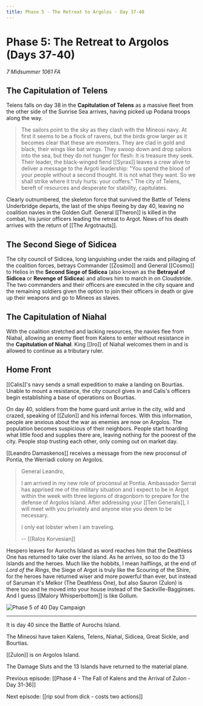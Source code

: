 ```yaml
---
title: Phase 5 - The Retreat to Argolos - Day 37-40
---
```


# Phase 5: The Retreat to Argolos (Days 37-40)

*7 Midsummer 1061 FA*

## The Capitulation of Telens
Telens falls on day 38 in the **Capitulation of Telens** as a massive fleet from the other side of the Sunrise Sea arrives, having picked up Podana troops along the way. 

> The sailors point to the sky as they clash with the Mineosi navy. At first it seems to be a flock of ravens, but the birds grow larger as it becomes clear that these are monsters. They are clad in gold and black, their wings like bat wings. They swoop down and drop sailors into the sea, but they do not hunger for flesh: It is treasure they seek. Their leader, the black-winged fiend [[Syrax]] leaves a crew alive to deliver a message to the Argoti leadership: "You spend the blood of your people without a second thought. It is not what they want. So we shall strike where it truly hurts: your coffers." The city of Telens, bereft of resources and desperate for stability, capitulates.

Clearly outnumbered, the skeleton force that survived the Battle of Telens Underbridge departs, the last of the ships fleeing by day 40, leaving no coalition navies in the Golden Gulf. General [[Theron]] is killed in the combat, his junior officers leading the retreat to Argot. News of his death arrives with the return of [[The Argotnauts]].

## The Second Siege of Sidicea

The city council of Sidicea, long languishing under the raids and pillaging of the coalition forces, betrays Commander [[Zosimo]] and General [[Cosmo]] to Helios in the **Second Siege of Sidicea** (also known as the **Betrayal of Sidicea** or **Revenge of Sidicea**) and allows him to march in on Cloudstride. The two commanders and their officers are executed in the city square and the remaining soldiers given the option to join their officers in death or give up their weapons and go to Mineos as slaves.

## The Capitulation of Niahal

With the coalition stretched and lacking resources, the navies flee from Niahal, allowing an enemy fleet from Kalens to enter without resistance in the **Capitulation of Niahal**. King [[Iro]] of Niahal welcomes them in and is allowed to continue as a tributary ruler. 

## Home Front
[[Calis]]'s navy sends a small expedition to make a landing on Bourtias. Unable to mount a resistance, the city council gives in and Calis's officers begin establishing a base of operations on Bourtias.

On day 40, soldiers from the home guard unit arrive in the city, wild and crazed, speaking of [[Zulon]] and his infernal forces. With this information, people are anxious about the war as enemies are now on Argolos. The population becomes suspicious of their neighbors. People start hoarding what little food and supplies there are, leaving nothing for the poorest of the city. People stop trusting each other, only coming out on market day.

[[Leandro Damaskenos]] receives a message from the new proconsul of Pontia, the Werriadi colony on Argolos. 

> General Leandro,
>
> I am arrived in my new role of proconsul at Pontia. Ambassador Serrat has apprised me of the military situation and I expect to be in Argot within the week with three legions of dragonborn to prepare for the defense of Argolos Island. After addressing your [[Ten Generals]], I will meet with you privately and anyone else you deem to be necessary.
> 
> I only eat lobster when I am traveling.
>
> -- [[Ralos Korvesian]]

Hespero leaves for Aurochs Island as word reaches him that the Deathless One has returned to take over the island. As he arrives, so too do the 13 Islands and the heroes. Much like the hobbits, I mean halflings, at the end of *Lord of the Rings*, the Siege of Argot is truly like the Scouring of the Shire, for the heroes have returned wiser and more powerful than ever, but instead of Saruman it's Melkor (The Deathless One), but also Sauron (Zulon) is there too and he moved into your house instead of the Sackville-Bagginses. And I guess [[Malory Whisperbottom]] is like Gollum. 

![Phase 5 of 40 Day Campaign](/assets/phase37-40.png)


---

It is day 40 since the Battle of Aurochs Island. 

The Mineosi have taken Kalens, Telens, Niahal, Sidicea, Great Sickle, and Bourtias. 

[[Zulon]] is on Argolos Island. 

The Damage Sluts and the 13 Islands have returned to the material plane. 

Previous episode: [[Phase 4 - The Fall of Kalens and the Arrival of Zulon - Day 31-36]]

Next episode: [[rip soul from dick - costs two actions]]